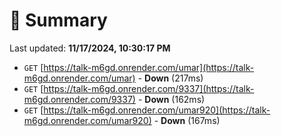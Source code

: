 # 📖 Summary
Last updated: **11/17/2024, 10:30:17 PM**

- `GET` [https://talk-m6gd.onrender.com/umar](https://talk-m6gd.onrender.com/umar) - **Down** (217ms)
- `GET` [https://talk-m6gd.onrender.com/9337](https://talk-m6gd.onrender.com/9337) - **Down** (162ms)
- `GET` [https://talk-m6gd.onrender.com/umar920](https://talk-m6gd.onrender.com/umar920) - **Down** (167ms)
